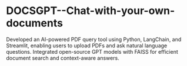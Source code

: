 # DOCSGPT--Chat-with-your-own-documents
Developed an AI-powered PDF query tool using Python, LangChain, and Streamlit, enabling users to upload PDFs and ask natural language questions. Integrated open-source GPT models with FAISS for efficient document search and context-aware answers.
